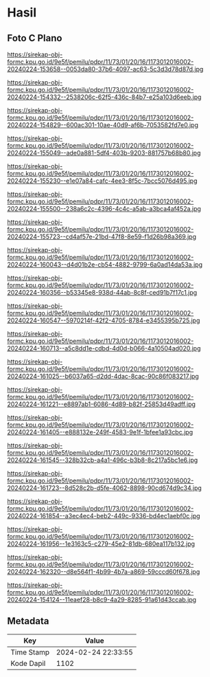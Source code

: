 # Hasil

## Foto C Plano

https://sirekap-obj-formc.kpu.go.id/9e5f/pemilu/pdpr/11/73/01/20/16/1173012016002-20240224-153658--0053da80-37b6-4097-ac63-5c3d3d78d87d.jpg

https://sirekap-obj-formc.kpu.go.id/9e5f/pemilu/pdpr/11/73/01/20/16/1173012016002-20240224-154332--2538206c-62f5-436c-84b7-e25a103d6eeb.jpg

https://sirekap-obj-formc.kpu.go.id/9e5f/pemilu/pdpr/11/73/01/20/16/1173012016002-20240224-154829--600ac301-10ae-40d9-af6b-7053582fd7e0.jpg

https://sirekap-obj-formc.kpu.go.id/9e5f/pemilu/pdpr/11/73/01/20/16/1173012016002-20240224-155049--ade0a881-5df4-403b-9203-881757b68b80.jpg

https://sirekap-obj-formc.kpu.go.id/9e5f/pemilu/pdpr/11/73/01/20/16/1173012016002-20240224-155230--e1e07a84-cafc-4ee3-8f5c-7bcc5076d495.jpg

https://sirekap-obj-formc.kpu.go.id/9e5f/pemilu/pdpr/11/73/01/20/16/1173012016002-20240224-155500--238a6c2c-4396-4c4c-a5ab-a3bca4af452a.jpg

https://sirekap-obj-formc.kpu.go.id/9e5f/pemilu/pdpr/11/73/01/20/16/1173012016002-20240224-155723--cd4af57e-21bd-47f8-8e59-f1d26b98a369.jpg

https://sirekap-obj-formc.kpu.go.id/9e5f/pemilu/pdpr/11/73/01/20/16/1173012016002-20240224-160043--d4d01b2e-cb54-4882-9799-6a0ad14da53a.jpg

https://sirekap-obj-formc.kpu.go.id/9e5f/pemilu/pdpr/11/73/01/20/16/1173012016002-20240224-160356--b53345e8-938d-44ab-8c8f-ced91b7f17c1.jpg

https://sirekap-obj-formc.kpu.go.id/9e5f/pemilu/pdpr/11/73/01/20/16/1173012016002-20240224-160547--5970214f-42f2-4705-8784-e3455395b725.jpg

https://sirekap-obj-formc.kpu.go.id/9e5f/pemilu/pdpr/11/73/01/20/16/1173012016002-20240224-160713--a5c8dd1e-cdbd-4d0d-b066-4a10504ad020.jpg

https://sirekap-obj-formc.kpu.go.id/9e5f/pemilu/pdpr/11/73/01/20/16/1173012016002-20240224-161025--b6037a65-d2dd-4dac-8cac-90c86f083217.jpg

https://sirekap-obj-formc.kpu.go.id/9e5f/pemilu/pdpr/11/73/01/20/16/1173012016002-20240224-161221--e8897ab1-6086-4d89-b82f-25853d49adff.jpg

https://sirekap-obj-formc.kpu.go.id/9e5f/pemilu/pdpr/11/73/01/20/16/1173012016002-20240224-161405--e888132e-249f-4583-9e1f-1bfee1a93cbc.jpg

https://sirekap-obj-formc.kpu.go.id/9e5f/pemilu/pdpr/11/73/01/20/16/1173012016002-20240224-161545--328b32cb-a4a1-496c-b3b8-8c217a5bc1e6.jpg

https://sirekap-obj-formc.kpu.go.id/9e5f/pemilu/pdpr/11/73/01/20/16/1173012016002-20240224-161723--8d528c2b-d5fe-4062-8898-90cd674d9c34.jpg

https://sirekap-obj-formc.kpu.go.id/9e5f/pemilu/pdpr/11/73/01/20/16/1173012016002-20240224-161854--a3ec4ec4-beb2-449c-9336-bd4ec1aebf0c.jpg

https://sirekap-obj-formc.kpu.go.id/9e5f/pemilu/pdpr/11/73/01/20/16/1173012016002-20240224-161956--1e3163c5-c279-45e2-81db-680ea117b132.jpg

https://sirekap-obj-formc.kpu.go.id/9e5f/pemilu/pdpr/11/73/01/20/16/1173012016002-20240224-162320--d8e564f1-4b99-4b7a-a869-59cccd60f678.jpg

https://sirekap-obj-formc.kpu.go.id/9e5f/pemilu/pdpr/11/73/01/20/16/1173012016002-20240224-154124--11eaef28-b8c9-4a29-8285-91a61d43ccab.jpg


## Metadata

| Key        | Value               |
| ---------- | ------------------- |
| Time Stamp | 2024-02-24 22:33:55 |
| Kode Dapil | 1102                |



